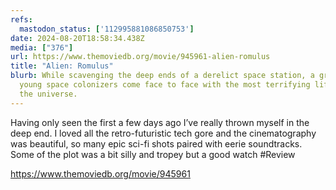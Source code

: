 ```yaml
---
refs:
  mastodon_status: ['112995881086850753']
date: 2024-08-20T18:58:34.438Z
media: ["376"]
url: https://www.themoviedb.org/movie/945961-alien-romulus
title: "Alien: Romulus"
blurb: While scavenging the deep ends of a derelict space station, a group of
  young space colonizers come face to face with the most terrifying life form in
  the universe.
---
```


Having only seen the first a few days ago I’ve really thrown myself in the deep end. I loved all the retro-futuristic tech gore and the cinematography was beautiful, so many epic sci-fi shots paired with eerie soundtracks. Some of the plot was a bit silly and tropey but a good watch #Review

https://www.themoviedb.org/movie/945961
